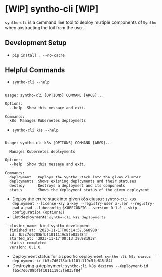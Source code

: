 # [WIP] syntho-cli [WIP]

`syntho-cli` is a command line tool to deploy multiple components of `Syntho` when abstracting the
toil from the user.

## Development Setup

- `pip install . --no-cache`

## Helpful Commands

- `syntho-cli --help`

```

Usage: syntho-cli [OPTIONS] COMMAND [ARGS]...

Options:
  --help  Show this message and exit.

Commands:
  k8s  Manages Kubernetes deployments

```

- `syntho-cli k8s --help`

```

Usage: syntho-cli k8s [OPTIONS] COMMAND [ARGS]...

  Manages Kubernetes deployments

Options:
  --help  Show this message and exit.

Commands:
  deployment   Deploys the Syntho Stack into the given cluster
  deployments  Shows existing deployments and their statuses
  destroy      Destroys a deployment and its components
  status       Shows the deployment status of the given deployment
```

- Deploy the entire stack into given k8s cluster: `syntho-cli k8s deployment --license-key a-key --registry-user a-user --registry-pwd a-pwd --kubeconfig $KUBECONFIG --version 0.1.0 --skip-configuration (optional)`
- List deployments: `syntho-cli k8s deployments`

```
- cluster_name: kind-syntho-development
  finished_at: '2023-11-17T08:14:52.668980'
  id: fb5c7d6708bfbf1011119c5fe835f84f
  started_at: '2023-11-17T08:13:39.981938'
  status: completed
  version: 0.1.0
```

- Deployment status for a specific deployment: `syntho-cli k8s status --deployment-id fb5c7d6708bfbf1011119c5fe835f84f`
- Destroying a deployment: `syntho-cli k8s destroy --deployment-id fb5c7d6708bfbf1011119c5fe835f84f`
